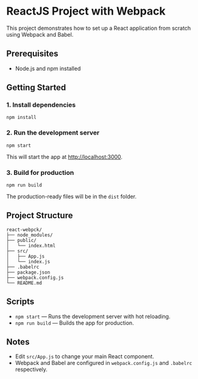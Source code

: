 # ReactJS Project with Webpack

This project demonstrates how to set up a React application from scratch using Webpack and Babel.

## Prerequisites

- Node.js and npm installed

## Getting Started

### 1. Install dependencies

```
npm install
```

### 2. Run the development server

```
npm start
```

This will start the app at [http://localhost:3000](http://localhost:3000).

### 3. Build for production

```
npm run build
```

The production-ready files will be in the `dist` folder.

## Project Structure

```
react-webpck/
├── node_modules/
├── public/
│   └── index.html
├── src/
│   ├── App.js
│   └── index.js
├── .babelrc
├── package.json
├── webpack.config.js
└── README.md
```

## Scripts

- `npm start` — Runs the development server with hot reloading.
- `npm run build` — Builds the app for production.

## Notes

- Edit `src/App.js` to change your main React component.
- Webpack and Babel are configured in `webpack.config.js` and `.babelrc` respectively.